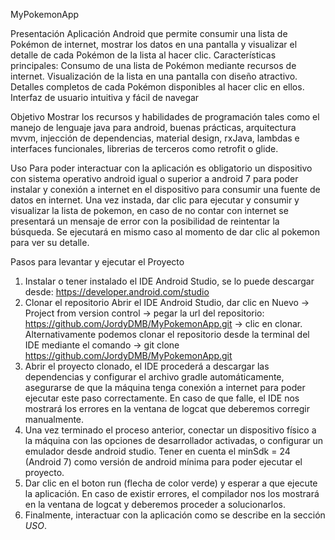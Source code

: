MyPokemonApp

Presentación
Aplicación Android que permite consumir una lista de Pokémon de internet, mostrar los datos en una pantalla y visualizar el detalle de cada Pokémon de la lista al hacer clic.
Características principales:
  Consumo de una lista de Pokémon mediante recursos de internet.
  Visualización de la lista en una pantalla con diseño atractivo.
  Detalles completos de cada Pokémon disponibles al hacer clic en ellos.
  Interfaz de usuario intuitiva y fácil de navegar
  
Objetivo
Mostrar los recursos y habilidades de programación tales como el manejo de lenguaje java para android, buenas prácticas, arquitectura mvvm, injección de dependencias, material design, rxJava,
lambdas e interfaces funcionales, librerias de terceros como retrofit o glide.

Uso
Para poder interactuar con la aplicación es obligatorio un dispositivo con sistema operativo android igual o superior a android 7 para poder instalar y conexión a internet en el dispositivo para consumir una fuente de datos en internet.
Una vez instada, dar clic para ejecutar y consumir y visualizar la lista de pokemon, en caso de no contar con internet se presentará un mensaje de error con la posibilidad de reintentar la búsqueda.
Se ejecutará en mismo caso al momento de dar clic al pokemon para ver su detalle.

Pasos para levantar y ejecutar el Proyecto
1. Instalar o tener instalado el IDE Android Studio, se lo puede descargar desde: https://developer.android.com/studio
2. Clonar el repositorio
   Abrir el IDE Android Studio, dar clic en Nuevo -> Project from version control -> pegar la url del repositorio: https://github.com/JordyDMB/MyPokemonApp.git -> clic en clonar.
   Alternativamente podemos clonar el repositorio desde la terminal del IDE mediante el comando -> git clone https://github.com/JordyDMB/MyPokemonApp.git
3. Abrir el proyecto clonado, el IDE procederá a descargar las dependencias y configurar el archivo gradle automáticamente, asegurarse de que la máquina tenga conexión a internet para poder ejecutar este
paso correctamente. En caso de que falle, el IDE nos mostrará los errores en la ventana de logcat que deberemos corregir manualmente.
4. Una vez terminado el proceso anterior, conectar un dispositivo físico a la máquina con las opciones de desarrollador activadas, o configurar un emulador desde android studio.
Tener en cuenta el minSdk = 24 (Android 7) como versión de android mínima para poder ejecutar el proyecto.
5. Dar clic en el boton run (flecha de color verde) y esperar a que ejecute la aplicación. En caso de existir errores, el compilador nos los mostrará en la ventana de logcat y deberemos proceder a solucionarlos.
6. Finalmente, interactuar con la aplicación como se describe en la sección *USO*.
  




